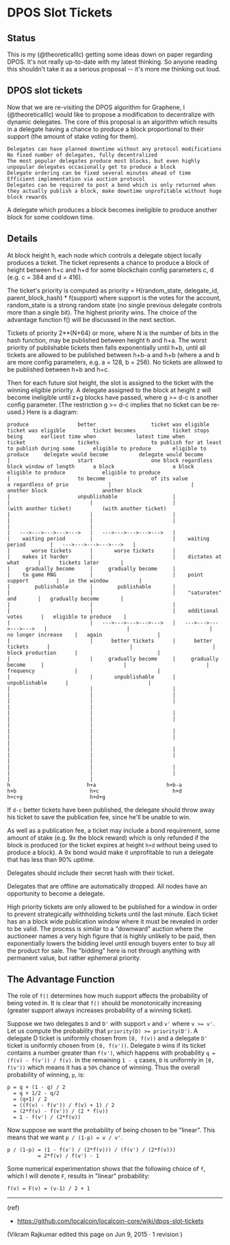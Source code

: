 # DPOS Slot Tickets

## Status

This is my (@theoreticalllc) getting some ideas down on paper regarding DPOS. It's not really up-to-date with my latest thinking. So anyone reading this shouldn't take it as a serious proposal -- it's more me thinking out loud.

## DPOS slot tickets

Now that we are re-visiting the DPOS algorithm for Graphene, I (@theoreticalllc) would like to propose a modification to decentralize with dynamic delegates. The core of this proposal is an algorithm which results in a delegate having a chance to produce a block proportional to their support (the amount of stake voting for them).

    Delegates can have planned downtime without any protocol modifications
    No fixed number of delegates, fully decentralized
    The most popular delegates produce most blocks, but even highly unpopular delegates occasionally get to produce a block
    Delegate ordering can be fixed several minutes ahead of time
    Efficient implementation via auction protocol
    Delegates can be required to post a bond which is only returned when they actually publish a block, make downtime unprofitable without huge block rewards

A delegate which produces a block becomes ineligible to produce another block for some cooldown time.

## Details

At block height h, each node which controls a delegate object locally produces a ticket. The ticket represents a chance to produce a block of height between h+c and h+d for some blockchain config parameters c, d (e.g. c = 384 and d = 416).

The ticket's priority is computed as priority = H(random_state, delegate_id, parent_block_hash) * f(support) where support is the votes for the account, random_state is a strong random state (no single previous delegate controls more than a single bit). The highest priority wins. The choice of the advantage function f() will be discussed in the next section.

Tickets of priority 2**(N+64) or more, where N is the number of bits in the hash function, may be published between height h and h+a. The worst priority of publishable tickets then falls exponentially until h+b, until all tickets are allowed to be published between h+b-a and h+b (where a and b are more config parameters, e.g. a = 128, b = 256). No tickets are allowed to be published between h+b and h+c.

Then for each future slot height, the slot is assigned to the ticket with the winning eligible priority. A delegate assigned to the block at height z will become ineligible until z+g blocks have passed, where g >= d-c is another config parameter. (The restriction g >= d-c implies that no ticket can be re-used.) Here is a diagram:

    produce                better                  ticket was eligible         ticket was eligible         ticket becomes            ticket stops being      earliest time when             latest time when
    ticket                 tickets                 to publish for at least     to publish during some      eligible to produce       eligible to produce     delegate would become          delegate would become
    |                      start                   one block regardless        block window of length      a block                   a block                 eligible to produce            eligible to produce
    |                      to become               of its value                a regardless of prio             |                          |                 another block                  another block
    |                      unpublishable                  |                          |                          |                          |                 (with another ticket)          (with another ticket)
    |                          |                          |                          |                          |                          |                          |                          |
    |   --->--->--->--->--->   |   --->--->--->--->--->   |                          |    waiting period        |                          |    waiting period        |   --->--->--->--->--->   |
    |       worse tickets      |       worse tickets      |                          |    makes it harder       |                          |    dictates at what      |      tickets later       |
    |     gradually become     |     gradually become     |                          |    to game RNG           |                          |    point support         |   in the window          |
    |        publishable       |        publishable       |                          |                          |                          |    "saturates" and       |   gradually become       |
    |                          |                          |                          |                          |                          |    additional votes      |   eligible to produce    |
    |                          |   --->--->--->--->--->   |   --->--->--->--->--->   |                          |                          |    no longer increase    |   again                  |
    |                          |      better tickets      |      better tickets      |                          |                          |    block production      |                          |
    |                          |     gradually become     |     gradually become     |                          |                          |    frequency             |                          |
    |                          |       unpublishable      |       unpublishable      |                          |                          |                          |                          |
    |                          |                          |                          |                          |                          |                          |                          |
    |                          |                          |                          |                          |                          |                          |                          |
    |                          |                          |                          |                          |                          |                          |                          |
    |                          |                          |                          |                          |                          |                          |                          |
    |                          |                          |                          |                          |                          |                          |                          |
    h                         h+a                       h+b-a                       h+b                        h+c                        h+d                       h+c+g                      h+d+g

If `d-c` better tickets have been published, the delegate should throw away his ticket to save the publication fee, since he'll be unable to win.

As well as a publication fee, a ticket may include a bond requirement, some amount of stake (e.g. 9x the block reward) which is only refunded if the block is produced (or the ticket expires at height `h+d` without being used to produce a block). A 9x bond would make it unprofitable to run a delegate that has less than 90% uptime.

Delegates should include their secret hash with their ticket.

Delegates that are offline are automatically dropped. All nodes have an opportunity to become a delegate.

High priority tickets are only allowed to be published for a window in order to prevent strategically withholding tickets until the last minute. Each ticket has an a block wide publication window where it must be revealed in order to be valid. The process is similar to a "downward" auction where the auctioneer names a very high figure that is highly unlikely to be paid, then exponentially lowers the bidding level until enough buyers enter to buy all the product for sale. The "bidding" here is not through anything with permanent value, but rather ephemeral priority.

## The Advantage Function

The role of `f()` determines how much support affects the probability of being voted in. It is clear that `f()` should be monotonically increasing (greater support always increases probability of a winning ticket).

Suppose we two delegates `D` and `D'` with support `v` and `v'` where `v >= v'`. Let us compute the probability that `priority(D) >= priority(D')`. A delegate D ticket is uniformly chosen from `[0, f(v))` and a delegate `D'` ticket is uniformly chosen from `[0, f(v'))`. Delegate `D` wins if its ticket contains a number greater than `f(v')`, which happens with probability `q = (f(v) - f(v')) / f(v)`. In the remaining `1 - q` cases, `D` is uniformly in `[0, f(v'))` which means it has a `50%` chance of winning. Thus the overall probability of winning, `p`, is:

    p = q + (1 - q) / 2
      = q + 1/2 - q/2
      = (q+1) / 2
      = ((f(v) - f(v')) / f(v) + 1) / 2
      = (2*f(v) - f(v')) / (2 * f(v))
      = 1 - f(v') / (2*f(v))

Now suppose we want the probability of being chosen to be "linear". This means that we want `p / (1-p) = v / v'`.

    p / (1-p) = (1 - f(v') / (2*f(v))) / (f(v') / (2*f(v)))
              = 2*f(v) / f(v') - 1

Some numerical experimentation shows that the following choice of `f`, which I will denote `F`, results in "linear" probability:

    f(v) = F(v) = (v-1) / 2 + 1


***

(ref)
- https://github.com/localcoin/localcoin-core/wiki/dpos-slot-tickets

(Vikram Rajkumar edited this page on Jun 9, 2015 · 1 revision )

